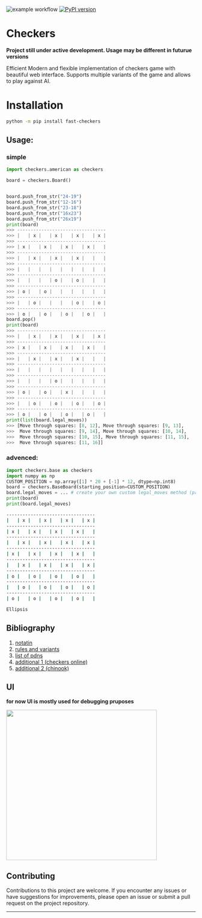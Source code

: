 ![example workflow](https://github.com/michalskibinski109/checkers/actions/workflows/python-app.yml/badge.svg)
[![PyPI version](https://badge.fury.io/py/fast_checkers.svg)](https://badge.fury.io/py/fast_checkers)

# Checkers 

__Project still under active development. Usage may be different in futurue versions__

Efficient Modern and flexible implementation of checkers game with beautiful web interface.
Supports multiple variants of the game and allows to play against AI.

# Installation

```bash
python -m pip install fast-checkers 
```

## Usage:

### simple

```python
import checkers.american as checkers

board = checkers.Board()


board.push_from_str("24-19")
board.push_from_str("12-16")
board.push_from_str("23-18")
board.push_from_str("16x23")
board.push_from_str("26x19")
print(board)
>>> ---------------------------------
>>> |   | x |   | x |   | x |   | x |
>>> ---------------------------------
>>> | x |   | x |   | x |   | x |   |
>>> ---------------------------------
>>> |   | x |   | x |   | x |   |   |
>>> ---------------------------------
>>> |   |   |   |   |   |   |   |   |
>>> ---------------------------------
>>> |   |   |   | o |   | o |   |   |
>>> ---------------------------------
>>> | o |   | o |   |   |   |   |   |
>>> ---------------------------------
>>> |   | o |   |   |   | o |   | o |
>>> ---------------------------------
>>> | o |   | o |   | o |   | o |   |
board.pop()
print(board)
>>> ---------------------------------
>>> |   | x |   | x |   | x |   | x |
>>> ---------------------------------
>>> | x |   | x |   | x |   | x |   |
>>> ---------------------------------
>>> |   | x |   | x |   | x |   |   |
>>> ---------------------------------
>>> |   |   |   |   |   |   |   |   |
>>> ---------------------------------
>>> |   |   |   | o |   |   |   |   |
>>> ---------------------------------
>>> | o |   | o |   | x |   |   |   |
>>> ---------------------------------
>>> |   | o |   | o |   | o |   | o |
>>> ---------------------------------
>>> | o |   | o |   | o |   | o |   |
print(list(board.legal_moves))
>>> [Move through squares: [8, 12], Move through squares: [9, 13],
>>>  Move through squares: [9, 14], Move through squares: [10, 14],
>>>  Move through squares: [10, 15], Move through squares: [11, 15],
>>>  Move through squares: [11, 16]]
```

### advenced:

```python
import checkers.base as checkers
import numpy as np
CUSTOM_POSITION = np.array([1] * 20 + [-1] * 12, dtype=np.int8)
board = checkers.BaseBoard(starting_position=CUSTOM_POSITION)
board.legal_moves = ... # create your own custom legal_moves method (property)
print(board)
print(board.legal_moves)
```

```bash
---------------------------------
|   | x |   | x |   | x |   | x |
---------------------------------
| x |   | x |   | x |   | x |   |
---------------------------------
|   | x |   | x |   | x |   | x |
---------------------------------
| x |   | x |   | x |   | x |   |
---------------------------------
|   | x |   | x |   | x |   | x |
---------------------------------
| o |   | o |   | o |   | o |   |
---------------------------------
|   | o |   | o |   | o |   | o |
---------------------------------
| o |   | o |   | o |   | o |   |

Ellipsis
```


## Bibliography
1. [notatin](https://en.wikipedia.org/wiki/Portable_Draughts_Notation)
2. [rules and variants](https://en.wikipedia.org/wiki/Checkers)
3. [list of pdns](https://github.com/mig0/Games-Checkers/)
4. [additional 1 (checkers online)](https://checkers.online/play)
5. [additional 2 (chinook)](https://webdocs.cs.ualberta.ca/~chinook/play/notation.html)

## UI
__for now UI is mostly used for debugging pruposes__


<img src="https://github.com/michalskibinski109/checkers/assets/77834536/acae0786-9cf3-4e30-9a04-abd7c018202b" width="400">

## Contributing

Contributions to this project are welcome. If you encounter any issues or have suggestions for improvements, please open an issue or submit a pull request on the project repository.

---

